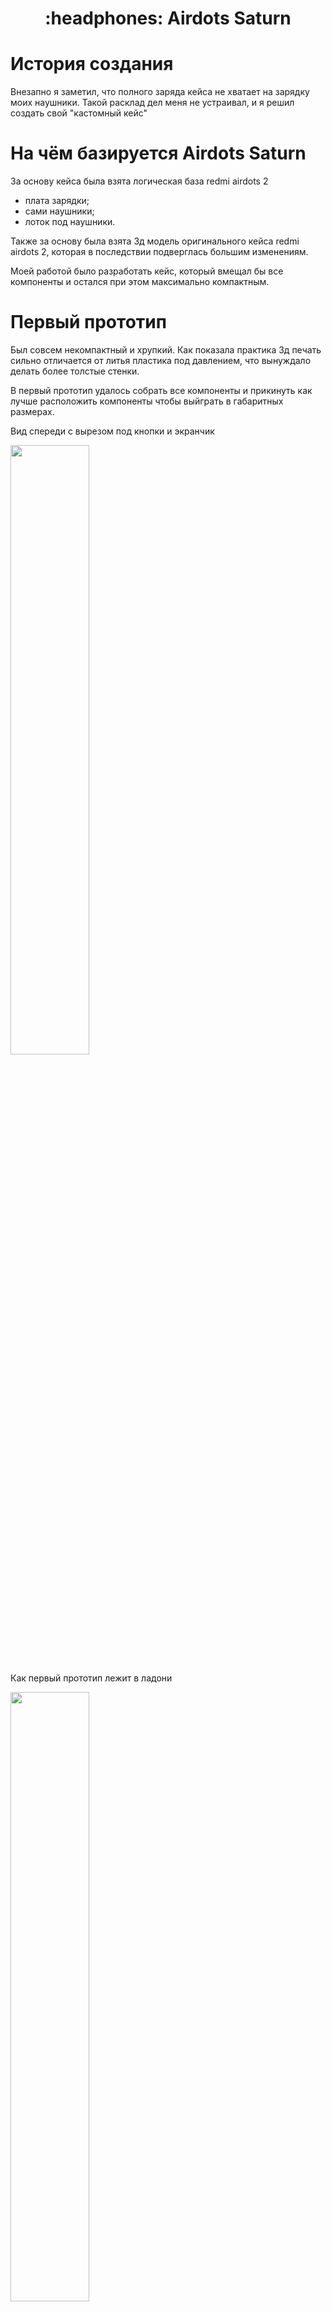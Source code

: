 <h1 align="center">
	:headphones: Airdots Saturn
</h1>

# История создания

Внезапно я заметил, что полного заряда кейса не хватает на зарядку моих наушники.
Такой расклад дел меня не устраивал, и я решил создать свой "кастомный кейс" 


# На чём базируется Airdots Saturn

За основу кейса была взята логическая база redmi airdots 2
- плата зарядки;
- сами наушники;
- лоток под наушники.

Также за основу была взята 3д модель оригинального кейса redmi airdots 2, которая в последствии подверглась большим изменениям.

Моей работой было разработать кейс, который вмещал бы все компоненты и остался при этом максимально компактным.


# Первый прототип

Был совсем некомпактный и хрупкий.
Как показала практика 3д печать сильно отличается от литья пластика под давлением, что вынуждало делать более толстые стенки.

В первый прототип удалось собрать все компоненты и прикинуть как лучше расположить компоненты чтобы выйграть в габаритных размерах.

Вид спереди с вырезом под кнопки и экранчик

<img src="https://github.com/vtheobal/Airdots-Saturn/blob/main/images/1%20prototype_1.jpg" width=50% height=50%>

Как первый прототип лежит в ладони

<img src="/images/1 prototype_2.jpg" width=50% height=50%>


# Второй прототип

Другая компоновка компонентов позволила нам выйграть 2 сантиметра высоты кейса за счёт поперечного расположения аккумулятор и переноса кнопки на заднюю часть корпуса. 

Также из основной модели были убраны рёбра жёсткости - вместо них была увеличена толщина стенок.

Прилагаются фото

Кейс с работающим экранчиком

<img src="/images/2 prototype_1.jpg" width=50% height=50%>

Как второй прототип лежит в ладони

<img src="/images/2 prototype_2.jpg" width=50% height=50%>

Вид кейса сзади

<img src="/images/2 prototype_3.jpg" width=50% height=50%>


# Финальный прототип / Третий прототип

Сразу скажу что второй прототип меня более чем устраивает и печатать третий у меня нет желания. 

Но третий прототип выбирается в себя все тонкости сборки из предыдущих прототипов.

Разумеется все модели будут приложены к проекту чтобы вы могли распечатать их на 3д принтере и внести свои корректировки в 3д модель для компаса.

Вот так выглядит 3д прототип финального версии с крышкой

<img src="/images/3_prototype_1.png" width=50% height=50%>

Без крышки

<img src="/images/3_prototype_2.png" width=50% height=50%>

Без крышки сзади

<img src="/images/3_prototype_3.png" width=50% height=50%>

# Сборка

Для сборки всей начинки вам понадобится 
- паяльник с проводками;
- горячий силикон (в простонародье термосопли);
- шуруповёрт со сверлом на 4мм для точной подгонки штифта.

## Компоненты

Из закупок вам понадоится: 
- нормально размонкнутая кнопка;
- индикатор заряда;


### P.s.

Я буду очень благодарен за обратную связь. Если у вас есть какие-либо пожелания по компоновке или есть идеи по улучшению кейса, то пишите мне в [Telegramm](https://t.me/ft_Baton)


### Благодарность

Хочу поблагодарить [Александа](https://github.com/canisadidas) за помощь в сборке, и [Алексея](https://www.avito.ru/user/64d04db35292b3d9d227f6e159f1c1b1/profile?id=1844232270&iid=1844232270&src=messenger&page_from=from_item_messenger) с авито, который консультирует меня по вопросам печати.
